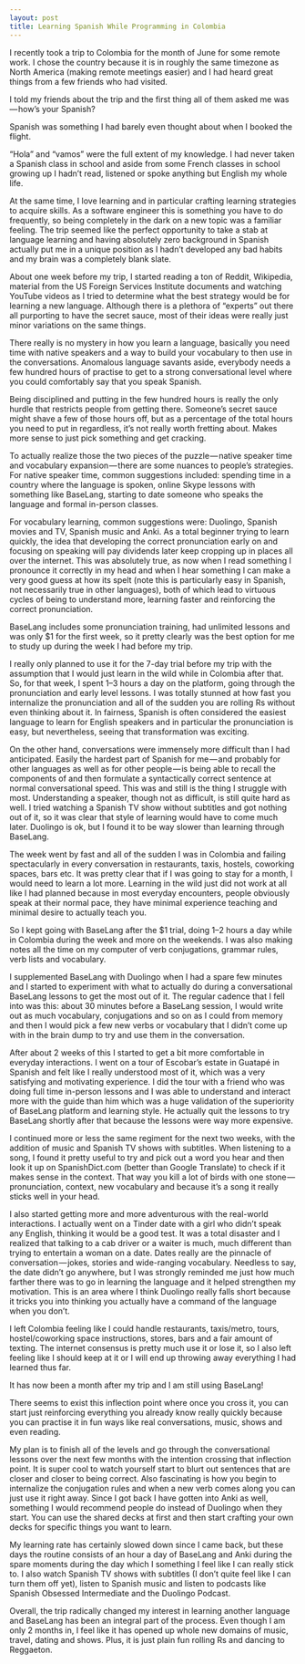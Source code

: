 ```yaml
---
layout: post
title: Learning Spanish While Programming in Colombia
---
```


I recently took a trip to Colombia for the month of June for some remote work. I chose the country because it is in roughly the same timezone as North America (making remote meetings easier) and I had heard great things from a few friends who had visited.

I told my friends about the trip and the first thing all of them asked me was — how’s your Spanish?

Spanish was something I had barely even thought about when I booked the flight.

“Hola” and “vamos” were the full extent of my knowledge. I had never taken a Spanish class in school and aside from some French classes in school growing up I hadn’t read, listened or spoke anything but English my whole life.

At the same time, I love learning and in particular crafting learning strategies to acquire skills. As a software engineer this is something you have to do frequently, so being completely in the dark on a new topic was a familiar feeling. The trip seemed like the perfect opportunity to take a stab at language learning and having absolutely zero background in Spanish actually put me in a unique position as I hadn’t developed any bad habits and my brain was a completely blank slate.

About one week before my trip, I started reading a ton of Reddit, Wikipedia, material from the US Foreign Services Institute documents and watching YouTube videos as I tried to determine what the best strategy would be for learning a new language. Although there is a plethora of “experts” out there all purporting to have the secret sauce, most of their ideas were really just minor variations on the same things.

There really is no mystery in how you learn a language, basically you need time with native speakers and a way to build your vocabulary to then use in the conversations. Anomalous language savants aside, everybody needs a few hundred hours of practise to get to a strong conversational level where you could comfortably say that you speak Spanish.

Being disciplined and putting in the few hundred hours is really the only hurdle that restricts people from getting there. Someone’s secret sauce might shave a few of those hours off, but as a percentage of the total hours you need to put in regardless, it’s not really worth fretting about. Makes more sense to just pick something and get cracking.

To actually realize those the two pieces of the puzzle — native speaker time and vocabulary expansion — there are some nuances to people’s strategies. For native speaker time, common suggestions included: spending time in a country where the language is spoken, online Skype lessons with something like BaseLang, starting to date someone who speaks the language and formal in-person classes.

For vocabulary learning, common suggestions were: Duolingo, Spanish movies and TV, Spanish music and Anki. As a total beginner trying to learn quickly, the idea that developing the correct pronunciation early on and focusing on speaking will pay dividends later keep cropping up in places all over the internet. This was absolutely true, as now when I read something I pronounce it correctly in my head and when I hear something I can make a very good guess at how its spelt (note this is particularly easy in Spanish, not necessarily true in other languages), both of which lead to virtuous cycles of being to understand more, learning faster and reinforcing the correct pronunciation.

BaseLang includes some pronunciation training, had unlimited lessons and was only $1 for the first week, so it pretty clearly was the best option for me to study up during the week I had before my trip.

I really only planned to use it for the 7-day trial before my trip with the assumption that I would just learn in the wild while in Colombia after that. So, for that week, I spent 1–3 hours a day on the platform, going through the pronunciation and early level lessons. I was totally stunned at how fast you internalize the pronunciation and all of the sudden you are rolling Rs without even thinking about it. In fairness, Spanish is often considered the easiest language to learn for English speakers and in particular the pronunciation is easy, but nevertheless, seeing that transformation was exciting.

On the other hand, conversations were immensely more difficult than I had anticipated. Easily the hardest part of Spanish for me — and probably for other languages as well as for other people — is being able to recall the components of and then formulate a syntactically correct sentence at normal conversational speed. This was and still is the thing I struggle with most. Understanding a speaker, though not as difficult, is still quite hard as well. I tried watching a Spanish TV show without subtitles and got nothing out of it, so it was clear that style of learning would have to come much later. Duolingo is ok, but I found it to be way slower than learning through BaseLang.

The week went by fast and all of the sudden I was in Colombia and failing spectacularly in every conversation in restaurants, taxis, hostels, coworking spaces, bars etc. It was pretty clear that if I was going to stay for a month, I would need to learn a lot more. Learning in the wild just did not work at all like I had planned because in most everyday encounters, people obviously speak at their normal pace, they have minimal experience teaching and minimal desire to actually teach you.

So I kept going with BaseLang after the $1 trial, doing 1–2 hours a day while in Colombia during the week and more on the weekends. I was also making notes all the time on my computer of verb conjugations, grammar rules, verb lists and vocabulary.

I supplemented BaseLang with Duolingo when I had a spare few minutes and I started to experiment with what to actually do during a conversational BaseLang lessons to get the most out of it. The regular cadence that I fell into was this: about 30 minutes before a BaseLang session, I would write out as much vocabulary, conjugations and so on as I could from memory and then I would pick a few new verbs or vocabulary that I didn’t come up with in the brain dump to try and use them in the conversation.

After about 2 weeks of this I started to get a bit more comfortable in everyday interactions. I went on a tour of Escobar’s estate in Guatapé in Spanish and felt like I really understood most of it, which was a very satisfying and motivating experience. I did the tour with a friend who was doing full time in-person lessons and I was able to understand and interact more with the guide than him which was a huge validation of the superiority of BaseLang platform and learning style. He actually quit the lessons to try BaseLang shortly after that because the lessons were way more expensive.

I continued more or less the same regiment for the next two weeks, with the addition of music and Spanish TV shows with subtitles. When listening to a song, I found it pretty useful to try and pick out a word you hear and then look it up on SpanishDict.com (better than Google Translate) to check if it makes sense in the context. That way you kill a lot of birds with one stone — pronunciation, context, new vocabulary and because it’s a song it really sticks well in your head.

I also started getting more and more adventurous with the real-world interactions. I actually went on a Tinder date with a girl who didn’t speak any English, thinking it would be a good test. It was a total disaster and I realized that talking to a cab driver or a waiter is much, much different than trying to entertain a woman on a date. Dates really are the pinnacle of conversation — jokes, stories and wide-ranging vocabulary. Needless to say, the date didn’t go anywhere, but I was strongly reminded me just how much farther there was to go in learning the language and it helped strengthen my motivation. This is an area where I think Duolingo really falls short because it tricks you into thinking you actually have a command of the language when you don’t.

I left Colombia feeling like I could handle restaurants, taxis/metro, tours, hostel/coworking space instructions, stores, bars and a fair amount of texting. The internet consensus is pretty much use it or lose it, so I also left feeling like I should keep at it or I will end up throwing away everything I had learned thus far.

It has now been a month after my trip and I am still using BaseLang!

There seems to exist this inflection point where once you cross it, you can start just reinforcing everything you already know really quickly because you can practise it in fun ways like real conversations, music, shows and even reading.

My plan is to finish all of the levels and go through the conversational lessons over the next few months with the intention crossing that inflection point. It is super cool to watch yourself start to blurt out sentences that are closer and closer to being correct. Also fascinating is how you begin to internalize the conjugation rules and when a new verb comes along you can just use it right away. Since I got back I have gotten into Anki as well, something I would recommend people do instead of Duolingo when they start. You can use the shared decks at first and then start crafting your own decks for specific things you want to learn.

My learning rate has certainly slowed down since I came back, but these days the routine consists of an hour a day of BaseLang and Anki during the spare moments during the day which I something I feel like I can really stick to. I also watch Spanish TV shows with subtitles (I don’t quite feel like I can turn them off yet), listen to Spanish music and listen to podcasts like Spanish Obsessed Intermediate and the Duolingo Podcast.

Overall, the trip radically changed my interest in learning another language and BaseLang has been an integral part of the process. Even though I am only 2 months in, I feel like it has opened up whole new domains of music, travel, dating and shows. Plus, it is just plain fun rolling Rs and dancing to Reggaeton.
